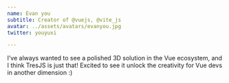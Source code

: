 ```yaml
---
name: Evan you
subtitle: Creator of @vuejs, @vite_js
avatar: ../assets/avatars/evanyou.jpg
twitter: youyuxi

---
```


I’ve always wanted to see a polished 3D solution in the Vue ecosystem, and I think TresJS is just that! Excited to see it unlock the creativity for Vue devs in another dimension :)
